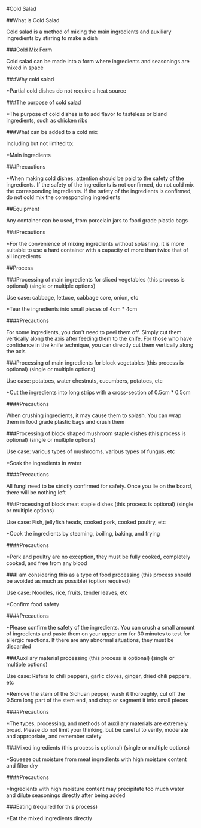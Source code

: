 #Cold Salad

##What is Cold Salad

Cold salad is a method of mixing the main ingredients and auxiliary ingredients by stirring to make a dish

###Cold Mix Form

Cold salad can be made into a form where ingredients and seasonings are mixed in space

###Why cold salad

*Partial cold dishes do not require a heat source

###The purpose of cold salad

*The purpose of cold dishes is to add flavor to tasteless or bland ingredients, such as chicken ribs

###What can be added to a cold mix

Including but not limited to:

*Main ingredients

###Precautions

*When making cold dishes, attention should be paid to the safety of the ingredients. If the safety of the ingredients is not confirmed, do not cold mix the corresponding ingredients. If the safety of the ingredients is confirmed, do not cold mix the corresponding ingredients

##Equipment

Any container can be used, from porcelain jars to food grade plastic bags

###Precautions

*For the convenience of mixing ingredients without splashing, it is more suitable to use a hard container with a capacity of more than twice that of all ingredients

##Process

###Processing of main ingredients for sliced vegetables (this process is optional) (single or multiple options)

Use case: cabbage, lettuce, cabbage core, onion, etc

*Tear the ingredients into small pieces of 4cm * 4cm

####Precautions

For some ingredients, you don't need to peel them off. Simply cut them vertically along the axis after feeding them to the knife. For those who have confidence in the knife technique, you can directly cut them vertically along the axis

###Processing of main ingredients for block vegetables (this process is optional) (single or multiple options)

Use case: potatoes, water chestnuts, cucumbers, potatoes, etc

*Cut the ingredients into long strips with a cross-section of 0.5cm * 0.5cm

####Precautions

When crushing ingredients, it may cause them to splash. You can wrap them in food grade plastic bags and crush them

###Processing of block shaped mushroom staple dishes (this process is optional) (single or multiple options)

Use case: various types of mushrooms, various types of fungus, etc

*Soak the ingredients in water

####Precautions

All fungi need to be strictly confirmed for safety. Once you lie on the board, there will be nothing left

###Processing of block meat staple dishes (this process is optional) (single or multiple options)

Use case: Fish, jellyfish heads, cooked pork, cooked poultry, etc

*Cook the ingredients by steaming, boiling, baking, and frying

####Precautions

*Pork and poultry are no exception, they must be fully cooked, completely cooked, and free from any blood

###I am considering this as a type of food processing (this process should be avoided as much as possible) (option required)

Use case: Noodles, rice, fruits, tender leaves, etc

*Confirm food safety

####Precautions

*Please confirm the safety of the ingredients. You can crush a small amount of ingredients and paste them on your upper arm for 30 minutes to test for allergic reactions. If there are any abnormal situations, they must be discarded

###Auxiliary material processing (this process is optional) (single or multiple options)

Use case: Refers to chili peppers, garlic cloves, ginger, dried chili peppers, etc

*Remove the stem of the Sichuan pepper, wash it thoroughly, cut off the 0.5cm long part of the stem end, and chop or segment it into small pieces

####Precautions

*The types, processing, and methods of auxiliary materials are extremely broad. Please do not limit your thinking, but be careful to verify, moderate and appropriate, and remember safety

###Mixed ingredients (this process is optional) (single or multiple options)

*Squeeze out moisture from meat ingredients with high moisture content and filter dry

####Precautions

*Ingredients with high moisture content may precipitate too much water and dilute seasonings directly after being added

###Eating (required for this process)

*Eat the mixed ingredients directly
